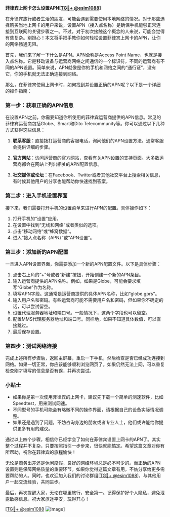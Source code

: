 **菲律宾上网卡怎么设置APN[[TG💪+ @esim1088](https://t.me/s/esim1088)]**

在菲律宾旅行或者生活的朋友，可能会遇到需要使用本地网络的情况。对于那些选择购买当地上网卡的用户来说，设置APN（接入点名称）是确保手机能够正常连接到互联网的关键步骤之一。不过，对于初次接触这个概念的人来说，可能会觉得有些复杂。别担心！本文将手把手教你如何轻松设置菲律宾上网卡的APN，让你的网络畅通无阻。

首先，我们来了解一下什么是APN。APN全称是Access Point Name，也就是接入点名称。它是移动设备与运营商网络之间通信的一个标识符，不同的运营商有不同的APN设置。简单来说，APN就像是你的手机和网络之间的“通行证”，没有它，你的手机就无法正确连接到网络。

那么，在菲律宾使用上网卡时，如何找到并设置正确的APN呢？以下是一个详细的操作指南：

### 第一步：获取正确的APN信息

在设置APN之前，你需要知道你所使用的菲律宾运营商提供的APN信息。常见的菲律宾运营商包括Globe、Smart和Dito Telecommunity等。你可以通过以下几种方式获得这些信息：

1. **联系客服**：直接拨打运营商的客服电话，询问他们的APN设置方法。通常客服会提供详细的步骤。
   
2. **官方网站**：访问运营商的官方网站，查看有关APN设置的支持页面。大多数运营商都会在网站上列出相关的APN配置信息。

3. **社交媒体或论坛**：在Facebook、Twitter或者其他社交平台上搜索相关信息，有时候其他用户的分享也能帮助你快速找到答案。

### 第二步：进入手机设置界面

接下来，我们需要打开手机的设置菜单来进行APN的配置。具体操作如下：

1. 打开手机的“设置”应用。
2. 在设置中找到“无线和网络”或者类似的选项。
3. 点击“移动网络”或“蜂窝数据”。
4. 进入“接入点名称（APN）”或“APN设置”。

### 第三步：添加新的APN配置

一旦进入APN设置界面，你需要添加一个新的APN配置文件。以下是具体步骤：

1. 点击右上角的“+”号或者“新建”按钮，开始创建一个新的APN条目。
2. 输入运营商提供的APN名称。例如，如果是Globe，可能会要求填写“Globe”作为名称。
3. 填写APN字段。这通常是运营商提供的具体APN名称，比如“globe.gprs”。
4. 输入用户名和密码。有些运营商可能不需要用户名和密码，但如果你不确定的话，可以尝试留空。
5. 设置代理服务器地址和端口号。一般情况下，这两个字段也可以留空。
6. 配置MMS代理服务器地址和端口号。同样地，如果不知道具体数值，可以直接跳过。
7. 最后保存设置。

### 第四步：测试网络连接

完成上述所有步骤后，返回主屏幕，重启一下手机，然后检查是否已经成功连接到网络。如果一切正常，你应该能够顺利浏览网页了。如果仍然无法上网，可以重复检查刚才填写的信息是否有误，并再次尝试。

### 小贴士

- 如果你是第一次使用菲律宾的上网卡，建议先下载一个简单的测速软件，比如Speedtest，用来测试网速。
- 不同型号的手机可能会有略微不同的操作界面，请根据自己的设备实际情况调整。
- 如果还是遇到了问题，不妨咨询身边的朋友或者专业人士，他们或许能给你提供更多有用的建议。

通过以上四个步骤，相信你已经学会了如何在菲律宾设置上网卡的APN了。其实整个过程并不复杂，只要按照指引一步步来，很快就能搞定。希望这篇文章对你有所帮助，祝你在菲律宾的旅程愉快！

无论是商务出差还是休闲度假，良好的网络环境总是必不可少的。而正确的APN设置则是保障网络质量的重要环节。如果你觉得这篇文章有用，不妨分享给更多需要帮助的人。同时，也欢迎加入我们的讨论群组[[TG💪+ @esim1088](https://t.me/s/esim1088)]，与其他用户一起交流经验，共同进步。

最后，再次提醒大家，无论在哪里旅行，安全第一。记得保护好个人隐私，避免泄露敏感信息。祝大家旅途平安，玩得开心！

[[TG💪+ @esim1088](https://t.me/s/esim1088) ![Image](https://i.postimg.cc/4NQfJmqS/Snipaste-2025-05-13-00-14-12.png)]